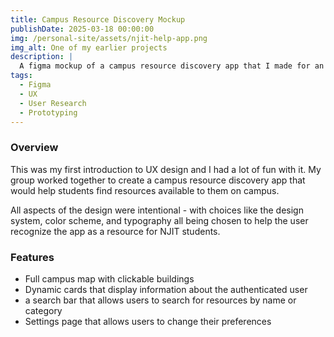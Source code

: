 ```yaml
---
title: Campus Resource Discovery Mockup
publishDate: 2025-03-18 00:00:00
img: /personal-site/assets/njit-help-app.png
img_alt: One of my earlier projects
description: |
  A figma mockup of a campus resource discovery app that I made for an into level UX class
tags:
  - Figma
  - UX
  - User Research
  - Prototyping
---
```


### Overview

This was my first introduction to UX design and I had a lot of fun with it.
My group worked together to create a campus resource discovery app that would help students find resources available to them on campus.

All aspects of the design were intentional - with choices like the design system, color scheme, and typography all being chosen to help the user recognize the app as a resource for NJIT students.

### Features

- Full campus map with clickable buildings
- Dynamic cards that display information about the authenticated user
- a search bar that allows users to search for resources by name or category
- Settings page that allows users to change their preferences
